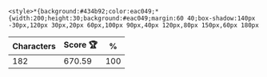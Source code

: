 `<style>*{background:#434b92;color:eac049;*{width:200;height:30;background:#eac049;margin:60 40;box-shadow:140px -30px,120px 30px,20px 60px,100px 90px,40px 120px,80px 150px,60px 180px`

| Characters | Score 🏆 | %   |
| ---------- | -------- | --- |
| 182        | 670.59   | 100 |
